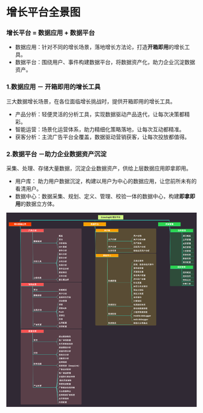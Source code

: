 # 增长平台全景图

### 增长平台 = 数据应用 + 数据平台

* 数据应用：针对不同的增长场景，落地增长方法论，打造**开箱即用**的增长工具。
* 数据平台：围绕用户、事件构建数据平台，将数据资产化，助力企业沉淀数据资产。

### 

### 1.数据应用 － 开箱即用的增长工具 

三大数据增长场景，在各位面临增长挑战时，提供开箱即用的增长工具。

* 产品分析：轻便灵活的分析工具，实现数据驱动产品迭代，让每次决策都精彩。
* 智能运营：场景化运营体系，助力精细化策略落地，让每次互动都精准。
* 获客分析：主流广告平台全覆盖，数据驱动营销获客，让每次投放都值得。



### 2.数据平台 －助力企业数据资产沉淀  <a id="&#x6570;&#x636E;&#x5E73;&#x53F0;-&#xFF0D;&#x52A9;&#x529B;&#x4F01;&#x4E1A;&#x6570;&#x636E;&#x8D44;&#x4EA7;&#x6C89;&#x6DC0;"></a>

采集、处理、存储大量数据，沉淀企业数据资产，供给上层数据应用即拿即用。

* 用户库： 助力用户数据沉淀，构建以用户为中心的数据应用，让您前所未有的看清用户。
* 数据中心：数据采集、规划、定义、管理、校验一体的数据中心，构建**即拿即用**的数据立方体。 

![](.gitbook/assets/growingio-zeng-chang-ping-tai-%20%286%29.png)







